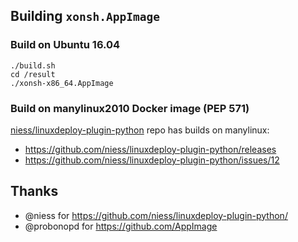 ## Building `xonsh.AppImage`
### Build on Ubuntu 16.04
```shell script
./build.sh
cd /result
./xonsh-x86_64.AppImage
```

### Build on manylinux2010 Docker image (PEP 571)

[niess/linuxdeploy-plugin-python](https://github.com/niess/linuxdeploy-plugin-python) repo has builds on manylinux: 

* https://github.com/niess/linuxdeploy-plugin-python/releases
* https://github.com/niess/linuxdeploy-plugin-python/issues/12 

## Thanks
* @niess for https://github.com/niess/linuxdeploy-plugin-python/
* @probonopd for https://github.com/AppImage
